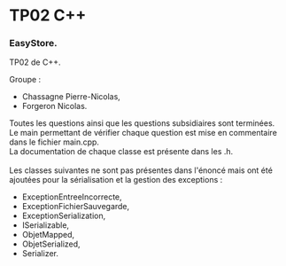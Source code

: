 # TP02 C++

### EasyStore.
TP02 de C++.

Groupe :
- Chassagne Pierre-Nicolas,
- Forgeron Nicolas.

Toutes les questions ainsi que les questions subsidiaires sont terminées.<br/>
Le main permettant de vérifier chaque question est mise en commentaire dans le fichier main.cpp.<br/>
La documentation de chaque classe est présente dans les .h.<br/><br/>
Les classes suivantes ne sont pas présentes dans l'énoncé mais ont été ajoutées pour la sérialisation et la gestion des exceptions :
- ExceptionEntreeIncorrecte,
- ExceptionFichierSauvegarde,
- ExceptionSerialization,
- ISerializable,
- ObjetMapped,
- ObjetSerialized,
- Serializer.
